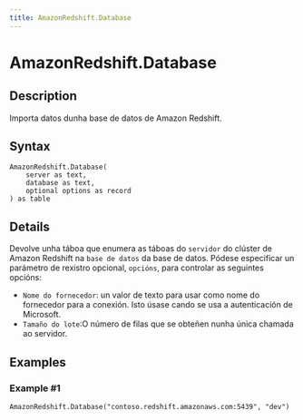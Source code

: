 ```yaml
---
title: AmazonRedshift.Database
---
```


# AmazonRedshift.Database


## Description

Importa datos dunha base de datos de Amazon Redshift.


## Syntax

```powerquery
AmazonRedshift.Database(
    server as text,
    database as text,
    optional options as record
) as table
```


## Details

Devolve unha táboa que enumera as táboas do <code>servidor</code> do clúster de Amazon Redshift na <code>base de datos</code> da base de datos. Pódese especificar un parámetro de rexistro opcional, <code>opcións</code>, para controlar as seguintes opcións:<ul><li><code>Nome do fornecedor</code>: un valor de texto para usar como nome do fornecedor para a conexión. Isto úsase cando se usa a autenticación de Microsoft.</li><li><code>Tamaño do lote</code>:O número de filas que se obteñen nunha única chamada ao servidor.</li></ul>  


## Examples

### Example #1 

```powerquery
AmazonRedshift.Database("contoso.redshift.amazonaws.com:5439", "dev")
```



